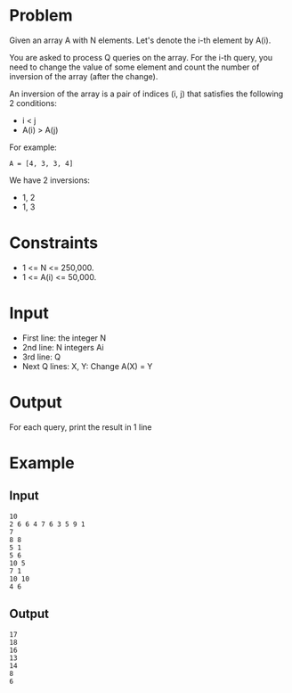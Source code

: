 # Problem

Given an array A with N elements. Let's denote the i-th element by A(i).

You are asked to process Q queries on the array. For the i-th query, you need to change the value of some element and count the number of inversion of the array (after the change).

An inversion of the array is a pair of indices (i, j) that satisfies the following 2 conditions:
- i < j
- A(i) > A(j)

For example:

```
A = [4, 3, 3, 4]
```

We have 2 inversions:
- 1, 2
- 1, 3

# Constraints
- 1 <= N <= 250,000.
- 1 <= A(i) <= 50,000.

# Input
- First line: the integer N
- 2nd line: N integers Ai
- 3rd line: Q
- Next Q lines: X, Y: Change A(X) = Y

# Output
For each query, print the result in 1 line

# Example
## Input
```
10
2 6 6 4 7 6 3 5 9 1
7
8 8
5 1
5 6
10 5
7 1
10 10
4 6
```

## Output
```
17
18
16
13
14
8
6
```
